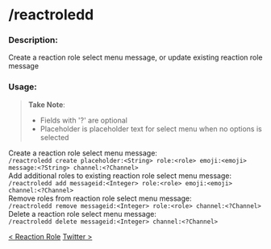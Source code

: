 # /reactroledd

### Description:

Create a reaction role select menu message, or update existing reaction role message<br>

### Usage:

> **Take Note**:<br>
>
> -   Fields with '?' are optional
> -   Placeholder is placeholder text for select menu when no options is selected<br>

Create a reaction role select menu message:<br>
`/reactroledd create placeholder:<String> role:<role> emoji:<emoji> message:<?String> channel:<?Channel>`<br>
Add additional roles to existing reaction role select menu message:<br>
`/reactroledd add messageid:<Integer> role:<role> emoji:<emoji> channel:<?Channel>`<br>
Remove roles from reaction role select menu message:<br>
`/reactroledd remove messageid:<Integer> role:<role> channel:<?Channel>`<br>
Delete a reaction role select menu message:<br>
`/reactroledd delete messageid:<Integer> channel:<?Channel>`<br>

<a class="button prev" href="./#/commands/utilitycommands/reactrole" role="button">< Reaction Role</a>
<a class="button next" href="./#/commands/utilitycommands/twitter" role="button">Twitter ></a>
